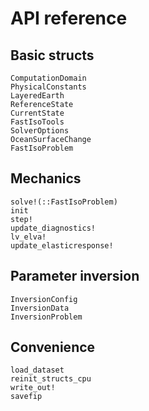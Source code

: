 # API reference

## Basic structs

```@docs
ComputationDomain
PhysicalConstants
LayeredEarth
ReferenceState
CurrentState
FastIsoTools
SolverOptions
OceanSurfaceChange
FastIsoProblem
```

## Mechanics

```@docs
solve!(::FastIsoProblem)
init
step!
update_diagnostics!
lv_elva!
update_elasticresponse!
```

## Parameter inversion

```@docs
InversionConfig
InversionData
InversionProblem
```

## Convenience

```@docs
load_dataset
reinit_structs_cpu
write_out!
savefip
```